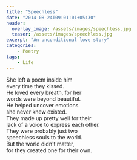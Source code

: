 ```yaml
---
title: "Speechless"
date: "2014-08-24T09:01:01+05:30"
header:
  overlay_image: /assets/images/speechless.jpg
  teaser: /assets/images/speechless.jpg
excerpt: "An unconditional love story"
categories:
    - Poetry
tags:
    - Life
---
```


She left a poem inside him  
every time they kissed.  
He loved every breath, for her   
words were beyond beautiful.  
He helped uncover emotions   
she never knew existed.   
They made up pretty well for their  
lack of a voice to express each other.  
They were probably just two   
speechless souls to the world.   
But the world didn't matter,   
for they created one for their own.
